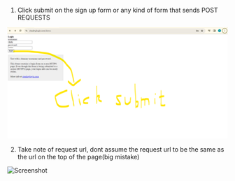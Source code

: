 

1. Click submit on the sign up form or any kind of form that sends POST REQUESTS


![Screenshot](clicksubmit.png)

2. Take note of request url, dont assume the request url to be the same as the url on the top of the page(big mistake)

![Screenshot](Take_note_of_request_url.png)
